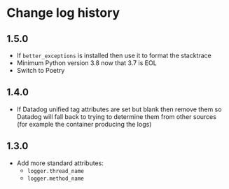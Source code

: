 # Change log history

## 1.5.0

- If `better_exceptions` is installed then use it to format the stacktrace
- Minimum Python version 3.8 now that 3.7 is EOL
- Switch to Poetry

## 1.4.0

- If Datadog unified tag attributes are set but blank then remove them so Datadog will fall back to trying to determine
  them from other sources (for example the container producing the logs)

## 1.3.0

- Add more standard attributes:
    - `logger.thread_name`
    - `logger.method_name`   
